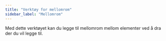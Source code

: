 ```yaml
---
title: "Verktøy for mellomrom"
sidebar_label: "Mellomrom"
---
```


Med dette verktøyet kan du legge til mellomrom mellom elementer ved å dra der du vil legge til.
